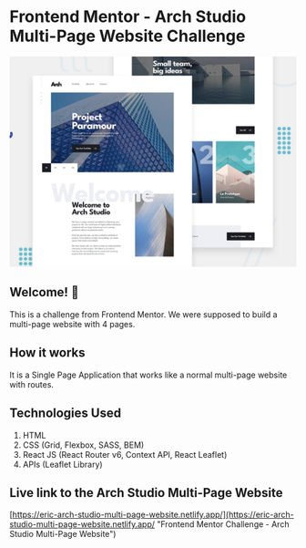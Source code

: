 # Frontend Mentor - Arch Studio Multi-Page Website Challenge

![Design preview for the Arch Studio multi-page website coding challenge](./preview.jpg)

## Welcome! 👋

This is a challenge from Frontend Mentor. We were supposed to build a multi-page website with 4 pages.

## How it works

It is a Single Page Application that works like a normal multi-page website with routes.

## Technologies Used

1. HTML
2. CSS (Grid, Flexbox, SASS, BEM)
3. React JS (React Router v6, Context API, React Leaflet)
4. APIs (Leaflet Library)

## Live link to the Arch Studio Multi-Page Website

[https://eric-arch-studio-multi-page-website.netlify.app/](https://eric-arch-studio-multi-page-website.netlify.app/ "Frontend Mentor Challenge - Arch Studio Multi-Page Website")
